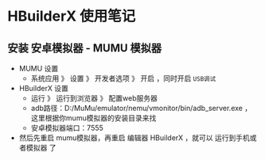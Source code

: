 # HBuilderX 使用笔记

## 安装 安卓模拟器 - MUMU 模拟器
- MUMU 设置
	- 系统应用 》 设置 》 开发者选项 》 开启 ，同时开启 `USB调试`
- HBuilderX 设置
	- 运行 》 运行到浏览器 》 配置web服务器
	- adb路径：D:/MuMu/emulator/nemu/vmonitor/bin/adb_server.exe ，这里根据你mumu模拟器的安装目录来找
	- 安卓模拟器端口：7555
- 然后先重启 mumu模拟器，再重启 编辑器 HBuilderX ，就可以 运行到手机或者模拟器 了